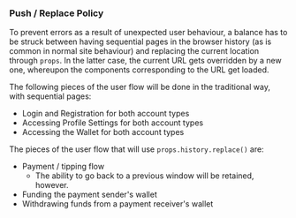 


### Push / Replace Policy
To prevent errors as a result of unexpected user behaviour, a balance has to be struck between having sequential pages in the browser history (as is common in normal site behaviour) and replacing the current location through `props`. In the latter case, the current URL gets overridden by a new one, whereupon the components corresponding to the URL get loaded.

The following pieces of the user flow will be done in the traditional way, with sequential pages:
- Login and Registration for both account types
- Accessing Profile Settings for both account types
- Accessing the Wallet for both account types

The pieces of the user flow that will use `props.history.replace()` are:
- Payment / tipping flow 
  - The ability to go back to a previous window will be retained, however.
- Funding the payment sender's wallet
- Withdrawing funds from a payment receiver's wallet 